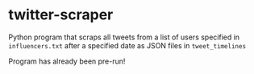 # twitter-scraper
Python program that scraps all tweets from a list of users specified in ```influencers.txt``` after a specified date as JSON files in ```tweet_timelines```

Program has already been pre-run!

